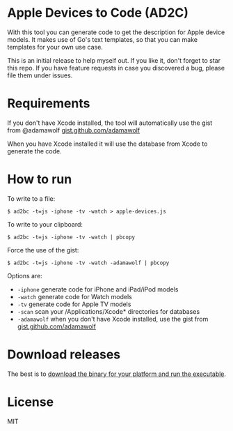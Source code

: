 # Apple Devices to Code (AD2C)
With this tool you can generate code to get the description for Apple device models.
It makes use of Go's text templates, so that you can make templates for your own use case.

This is an initial release to help myself out. 
If you like it, don't forget to star this repo. If you have feature requests in case you discovered a bug,
please file them under issues.

# Requirements #
If you don't have Xcode installed, the tool will automatically use the gist from @adamawolf 
[gist.github.com/adamawolf](https://gist.github.com/adamawolf/3048717)

When you have Xcode installed it will use the database from Xcode to generate the code.

# How to run #
To write to a file:

`$ ad2bc -t=js -iphone -tv -watch > apple-devices.js`

To write to your clipboard:

`$ ad2bc -t=js -iphone -tv -watch | pbcopy`

Force the use of the gist:

`$ ad2bc -t=js -iphone -tv -watch -adamawolf | pbcopy`

Options are:
- `-iphone` generate code for iPhone and iPad/iPod models
- `-watch` generate code for Watch models
- `-tv` generate code for Apple TV models
- `-scan` scan your /Applications/Xcode* directories for databases
- `-adamawolf` when you don't have Xcode installed, use the gist from [gist.github.com/adamawolf](https://gist.github.com/adamawolf/3048717)

# Download releases #
The best is to [download the binary for your platform and run the executable](https://github.com/jtorvald/ad2c/releases).

# License #
MIT
